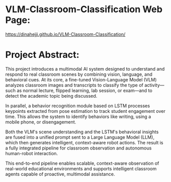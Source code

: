 # VLM-Classroom-Classification Web Page:
https://dinahejji.github.io/VLM-Classroom-Classification/

# Project Abstract:
This project introduces a multimodal AI system designed to understand and respond to real classroom scenes by combining vision, language, and behavioral cues. At its core, a fine-tuned Vision-Language Model (VLM) analyzes classroom images and transcripts to classify the type of activity—such as normal lecture, flipped learning, lab session, or exam—and to detect the academic topic being discussed.

In parallel, a behavior recognition module based on LSTM processes keypoints extracted from pose estimation to track student engagement over time. This allows the system to identify behaviors like writing, using a mobile phone, or disengagement.

Both the VLM's scene understanding and the LSTM's behavioral insights are fused into a unified prompt sent to a Large Language Model (LLM), which then generates intelligent, context-aware robot actions. The result is a fully integrated pipeline for classroom observation and autonomous human-robot interaction.

This end-to-end pipeline enables scalable, context-aware observation of real-world educational environments and supports intelligent classroom agents capable of proactive, multimodal assistance.
